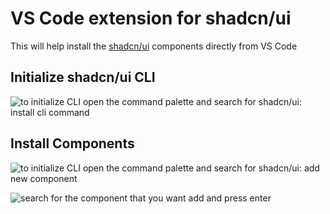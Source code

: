 # VS Code extension for shadcn/ui

This will help install the [shadcn/ui](https://ui.shadcn.com) components directly from VS Code

## Initialize shadcn/ui CLI

![to initialize CLI open the command palette and search for shadcn/ui: install cli command](https://github.com/SuhelMakkad/vscode-shadcn-ui/blob/main/assets/images/install-cli.png?raw=true)

## Install Components

![to initialize CLI open the command palette and search for shadcn/ui: add new component](https://github.com/SuhelMakkad/vscode-shadcn-ui/blob/main/assets/images/add-component.png?raw=true)


![search for the component that you want add and press enter](https://github.com/SuhelMakkad/vscode-shadcn-ui/blob/main/assets/images/search-compoents.png?raw=true)

